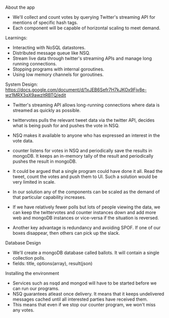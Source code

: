 About the app
* We'll collect and count votes by querying Twitter's streaming API for mentions of specific hash tags.
* Each component will be capable of horizontal scaling to meet demand.

Learnings:
* Interacting with NoSQL datastores.
* Distributed message queue like NSQ.
* Stream live data through twitter's streaming APIs and manage long running connections.
* Stopping programs with internal goroutines.
* Using low memory channels for goroutines.

System Design:
https://docs.google.com/document/d/1xJEB6Sefr7H7kJKOx9Fjv8e-wz1MRX3qX9awzltRBTQ/edit

* Twitter's streaming API allows long-running connections where data is streamed as quickly as possible.
* twittervotes pulls the relevant tweet data via the twitter API, decides what is being push for and pushes the vote in NSQ.
* NSQ makes it available to anyone who has expressed an interest in the vote data.
* counter listens for votes in NSQ and periodically save the results in mongoDB. It keeps an in-memory tally of the result and periodically pushes the result in mongoDB.

* It could be argued that a single program could have done it all. Read the tweet, count the votes and push them to UI. Such a solution would be very limited in scale.
* In our solution any of the components can be scaled as the demand of that particular capability increases.
* If we have relatively fewer polls but lots of people viewing the data, we can keep the twittervotes and counter instances down and add more web and mongoDB instances or vice-versa if the situation is reversed.
* Another key advantage is redundancy and avoiding SPOF. If one of our boxes disappear, then others can pick up the slack.


Database Design
* We'll create a mongoDB database called ballots. It will contain a single collection polls.
* fields: title, options(array), result(json)

Installing the environment
* Services such as nsqd and mongod will have to be started before we can run our programs.
* NSQ guarantees atleast once delivery. It means that it keeps undelivered messages cached until all interested parties have received them.
* This means that even if we stop our counter program, we won't miss any votes.
